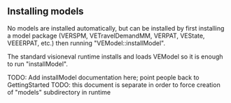 ## Installing models

No models are installed automatically, but can be installed by first installing a model package
(VERSPM, VETravelDemandMM, VERPAT, VEState, VEEERPAT, etc.) then running "VEModel::installModel".

The standard visioneval runtime installs and loads VEModel so it is enough to run "installModel".

TODO: Add installModel documentation here; point people back to GettingStarted
TODO: this document is separate in order to force creation of "models" subdirectory in runtime
